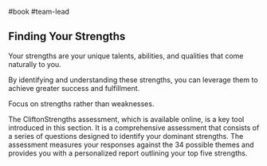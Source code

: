 #book #team-lead 

## Finding Your Strengths

Your strengths are your unique talents, abilities, and qualities that come naturally to you.

By identifying and understanding these strengths, you can leverage them to achieve greater success and fulfillment.

Focus on strengths rather than weaknesses.

The CliftonStrengths assessment, which is available online, is a key tool introduced in this section. It is a comprehensive assessment that consists of a series of questions designed to identify your dominant strengths. The assessment measures your responses against the 34 possible themes and provides you with a personalized report outlining your top five strengths.